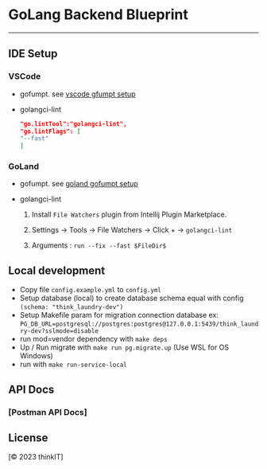 # GoLang Backend Blueprint

---

## IDE Setup

### VSCode

* gofumpt. see [vscode gfumpt setup](https://github.com/mvdan/gofumpt#visual-studio-code)

* golangci-lint

    ```json
    "go.lintTool":"golangci-lint",
    "go.lintFlags": [
    "--fast"
    ]
    ```

### GoLand

* gofumpt. see [goland gofumpt setup](https://github.com/mvdan/gofumpt#goland)

* golangci-lint

  1. Install `File Watchers` plugin from Intellij Plugin Marketplace.

  2. Settings -> Tools -> File Watchers -> Click + -> `golangci-lint`

  3. Arguments : `run --fix --fast $FileDir$`

## Local development

* Copy file `config.example.yml` to `config.yml`
* Setup database (local) to create database schema equal with config `(schema: "think_laundry-dev")`
* Setup Makefile param for migration connection database ex: `PG_DB_URL=postgresql://postgres:postgres@127.0.0.1:5439/think_laundry-dev?sslmode=disable`
* run mod=vendor dependency with `make deps`
* Up / Run migrate with `make run pg.migrate.up` (Use WSL for OS Windows)
* run with `make run-service-local`

## API Docs
### [Postman API Docs]

## License
[© 2023 thinkIT]